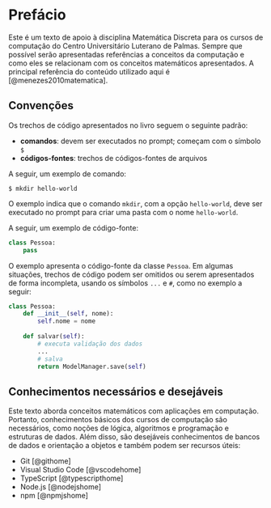 # Prefácio

Este é um texto de apoio à disciplina Matemática Discreta para os cursos de computação do Centro Universitário Luterano de Palmas. Sempre que possível serão apresentadas referências a conceitos da computação e como eles se relacionam com os conceitos matemáticos apresentados. A principal referência do conteúdo utilizado aqui é [@menezes2010matematica].

## Convenções

Os trechos de código apresentados no livro seguem o seguinte padrão:

* **comandos**: devem ser executados no prompt; começam com o símbolo `$`
* **códigos-fontes**: trechos de códigos-fontes de arquivos

A seguir, um exemplo de comando:

```{style=nonumber .sh}
$ mkdir hello-world
```

O exemplo indica que o comando `mkdir`, com a opção `hello-world`, deve ser executado no prompt para criar uma pasta com o nome `hello-world`.

A seguir, um exemplo de código-fonte:

```python
class Pessoa:
    pass
```

O exemplo apresenta o código-fonte da classe `Pessoa`. Em algumas situações, trechos de código podem ser omitidos ou serem apresentados de forma incompleta, usando os símbolos `...` e `#`, como no exemplo a seguir:

```python
class Pessoa:
    def __init__(self, nome):
        self.nome = nome
    
    def salvar(self):
        # executa validação dos dados
        ...
        # salva 
        return ModelManager.save(self)
```

## Conhecimentos necessários e desejáveis 

Este texto aborda conceitos matemáticos com aplicações em computação. Portanto, conhecimentos básicos dos cursos de computação são necessários, como noções de lógica, algoritmos e programação e estruturas de dados. Além disso, são desejáveis conhecimentos de bancos de dados e orientação a objetos e também podem ser recursos úteis: 

* Git [@githome]
* Visual Studio Code [@vscodehome]
* TypeScript [@typescripthome]
* Node.js [@nodejshome]
* npm [@npmjshome]

